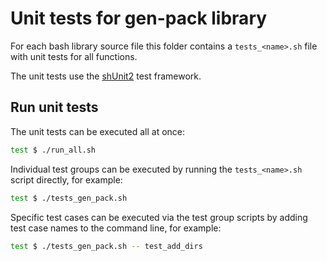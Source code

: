 # Unit tests for gen-pack library

For each bash library source file this folder contains a `tests_<name>.sh` file
with unit tests for all functions.

The unit tests use the [shUnit2](https://github.com/kward/shunit2) test framework.

## Run unit tests

The unit tests can be executed all at once:

```bash
test $ ./run_all.sh
```

Individual test groups can be executed by running the `tests_<name>.sh` script
directly, for example:

```bash
test $ ./tests_gen_pack.sh
```

Specific test cases can be executed via the test group scripts by adding test
case names to the command line, for example:

```bash
test $ ./tests_gen_pack.sh -- test_add_dirs
```
